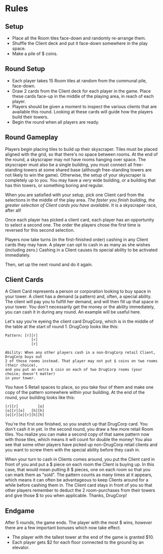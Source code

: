 Rules
=====


Setup
-----
* Place all the Room tiles face-down and randomly re-arrange them. 
* Shuffle the Client deck and put it face-down somewhere in the play space. 
* Make a pile of $ coins. 

Round Setup
-----------
* Each player takes 15 Room tiles at random from the communal pile, face-down. 
* Draw 2 cards from the Client deck for each player in the game. Place these cards face-up in the middle of the playing area, in reach of each player.
* Players should be given a moment to inspect the various clients that are available this round. Looking at these cards will guide how the players build their towers.
* Begin the round when all players are ready.


Round Gameplay
--------------
Players begin placing tiles to build up their skyscraper. Tiles must be placed aligned with the grid, so that there's no space between rooms. At the end of the round, a skyscraper may not have rooms hanging over space. The skyscraper must also be a single building, you must connect all free-standing towers at some shared base (although free-standing towers are not likely to win the game). Otherwise, the setup of your skyscraper is completely up to you. You may have a very wide building, or a building that has thin towers, or something boring and regular. 

When you are satisfied with your setup, pick one Client card from the selections in the middle of the play area. *The faster you finish building, the greater selection of Client cards you have available.* It is a skyscraper race, after all!

Once each player has picked a client card, each player has an opportunity to select a second one. The order the players chose the first time is reversed for this second selection. 

Players now take turns (in the first-finished order) cashing in any Client cards they may have. A player can opt to cash in as many as she wishes (including zero.) Cashing in a Client causes its special ability to be activated immediately.

Then, set up the next round and do it again.

Client Cards
------------
A Client Card represents a person or corporation looking to buy space in your tower. A client has a demand (a pattern) and, often, a special ability. The client will pay you to fulfill her demand, and will then fill up that space in your tower. You don't necessarily get the money or the ability immediately, you can cash it in during any round. An example will be useful here.

Let's say you're eyeing the client card DrugCorp, which is in the middle of the table at the start of round 1. DrugCorp looks like this:

	Pattern: [r][r]
	            [r]
	            [r]

	Ability: When any other players cash in a non-DrugCorp retail Client, DrugCorp buys out
	2 of those rooms instead. That player may not put $ coins on two rooms (their choice),
	and you put an extra $ coin on each of two DrugCorp rooms (your choice; doesn't matter)
	in your tower. 

You have 5 Retail spaces to place, so you take four of them and make one copy of the pattern somewhere within your building. At the end of the round, your building looks like this:

	[r][r]         [o]
	[o][r][e]   [h][h]
	[o][r][e][r][h][h]

You're the first one finished, so you snatch up that DrugCorp card. You don't cash it in yet. In the second round, you draw a few more retail Room tiles. You realize you can make a second copy of that same pattern now with those tiles, which means it will count for double the money! You also see that some other players have picked up non-DrugCorp retail clients and you want to screw them with the special ability before they cash in. 

When your turn to cash in Clients comes around, you put the Client card in front of you and put a $ piece on each room the Client is buying up. In this case, that would mean putting 8 $ pieces, one on each room so that you can mark them as "sold". The pattern counts as many times at it appears, which means it can often be advantageous to keep Clients around for a while before cashing them in. The Client card stays in front of you so that other players remember to deduct the 2 room-purchases from their towers and give those $ to you when applicable. Thanks, DrugCorp!

Endgame
--------
After 5 rounds, the game ends. The player with the most $ wins, *however* there are a few important bonuses which now take effect.

* The player with the tallest tower at the end of the game is granted $10.
* Each player gets $2 for each floor connected to the ground by an elevator.